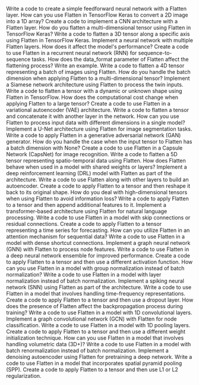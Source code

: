 Write a code to create a simple feedforward neural network with a Flatten layer.
How can you use Flatten in TensorFlow Keras to convert a 2D image into a 1D array?
Create a code to implement a CNN architecture with a Flatten layer.
How do you flatten a multi-dimensional tensor using Flatten in TensorFlow Keras?
Write a code to flatten a 3D tensor along a specific axis using Flatten in TensorFlow Keras.
Implement a neural network with multiple Flatten layers. How does it affect the model's performance?
Create a code to use Flatten in a recurrent neural network (RNN) for sequence-to-sequence tasks.
How does the data_format parameter of Flatten affect the flattening process? Write an example.
Write a code to flatten a 4D tensor representing a batch of images using Flatten.
How do you handle the batch dimension when applying Flatten to a multi-dimensional tensor?
Implement a Siamese network architecture using Flatten to process the twin inputs.
Write a code to flatten a tensor with a dynamic or unknown shape using Flatten in TensorFlow.
How does the computational cost change when applying Flatten to a large tensor?
Create a code to use Flatten in a variational autoencoder (VAE) architecture.
Write a code to flatten a tensor and concatenate it with another layer in the network.
How can you use Flatten to process input data with different dimensions in a single model?
Implement a U-Net architecture using Flatten for image segmentation tasks.
Write a code to apply Flatten in a generative adversarial network (GAN) generator.
How do you handle the case when the input tensor to Flatten has a batch dimension with None?
Create a code to use Flatten in a Capsule Network (CapsNet) for image recognition.
Write a code to flatten a 5D tensor representing spatio-temporal data using Flatten.
How does Flatten behave when used in a model with shared weights or layers?
Implement a deep reinforcement learning (DRL) model with Flatten as part of the architecture.
Write a code to use Flatten along with other layers to build an autoencoder.
Create a code to apply Flatten to a tensor and then reshape it back to its original shape.
How do you deal with high-dimensional tensors when using Flatten to avoid information loss?
Write a code to apply Flatten to a tensor and then append additional features to it.
Implement a transformer-based architecture using Flatten for natural language processing.
Write a code to use Flatten in a model with skip connections or residual connections.
Create a code to apply Flatten to a tensor representing a time series for forecasting.
How can you utilize Flatten in an attention mechanism for sequential data?
Write a code to use Flatten in a model with dense shortcut connections.
Implement a graph neural network (GNN) with Flatten to process node features.
Write a code to use Flatten in a deep neural network ensemble for improved performance.
Create a code to apply Flatten to a tensor and then use a different activation function.
How can you use Flatten in a model with group normalization instead of batch normalization?
Write a code to use Flatten in a model with layer normalization instead of batch normalization.
Implement a spiking neural network (SNN) using Flatten as part of the architecture.
Write a code to use Flatten in a model that involves handling time-frequency representations.
Create a code to apply Flatten to a tensor and then use a dropout layer.
How does the presence of Flatten affect the backpropagation process during training?
Write a code to use Flatten in a model with 1D convolutional layers.
Implement a graph convolutional network (GCN) with Flatten for node classification.
Write a code to use Flatten in a model with 1D pooling layers.
Create a code to apply Flatten to a tensor and then use a different weight initialization technique.
How can you use Flatten in a model that involves handling volumetric data (3D+)?
Write a code to use Flatten in a model with batch renormalization instead of batch normalization.
Implement a denoising autoencoder using Flatten for pretraining a deep network.
Write a code to use Flatten in a model that incorporates spatial pyramid pooling (SPP).
Create a code to apply Flatten to a tensor and then use L1 or L2 regularization.